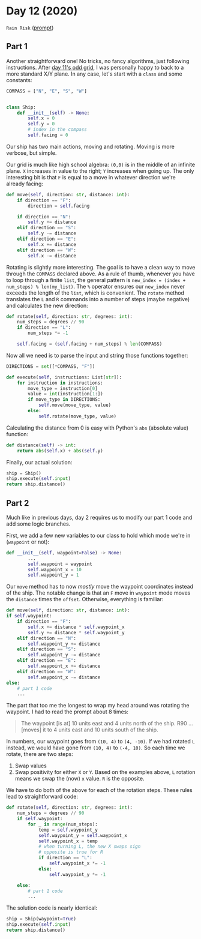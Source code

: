 # Day 12 (2020)

`Rain Risk` ([prompt](https://adventofcode.com/2020/day/12))

## Part 1

Another straightforward one! No tricks, no fancy algorithms, just following instructions. After [day 11's odd grid](https://github.com/xavdid/advent-of-code/tree/master/solutions/2020/day_11), I was personally happy to back to a more standard X/Y plane. In any case, let's start with a `class` and some constants:

```py
COMPASS = ["N", "E", "S", "W"]


class Ship:
    def __init__(self) -> None:
        self.x = 0
        self.y = 0
        # index in the compass
        self.facing = 0
```

Our ship has two main actions, moving and rotating. Moving is more verbose, but simple.

Our grid is much like high school algebra: `(0,0)` is in the middle of an infinite plane. `X` increases in value to the right; `Y` increases when going up. The only interesting bit is that `F` is equal to a move in whatever direction we're already facing:

```py
def move(self, direction: str, distance: int):
    if direction == "F":
        direction = self.facing

    if direction == "N":
        self.y += distance
    elif direction == "S":
        self.y -= distance
    elif direction == "E":
        self.x += distance
    elif direction == "W":
        self.x -= distance
```

Rotating is slightly more interesting. The goal is to have a clean way to move through the `COMPASS` declared above. As a rule of thumb, whenever you have to loop through a finite `list`, the general pattern is `new_index = (index + num_steps) % len(my_list)`. The `%` operator ensures our `new_index` never exceeds the length of the `list`, which is convenient. The `rotate` method translates the `L` and `R` commands into a number of steps (maybe negative) and calculates the new direction:

```py
def rotate(self, direction: str, degrees: int):
    num_steps = degrees // 90
    if direction == "L":
        num_steps *= -1

    self.facing = (self.facing + num_steps) % len(COMPASS)
```

Now all we need is to parse the input and string those functions together:

```py
DIRECTIONS = set([*COMPASS, "F"])

def execute(self, instructions: List[str]):
    for instruction in instructions:
        move_type = instruction[0]
        value = int(instruction[1:])
        if move_type in DIRECTIONS:
            self.move(move_type, value)
        else:
            self.rotate(move_type, value)
```

Calculating the distance from 0 is easy with Python's `abs` (absolute value) function:

```py
def distance(self) -> int:
    return abs(self.x) + abs(self.y)
```

Finally, our actual solution:

```py
ship = Ship()
ship.execute(self.input)
return ship.distance()
```

## Part 2

Much like in previous days, day 2 requires us to modify our part 1 code and add some logic branches.

First, we add a few new variables to our class to hold which mode we're in (`waypoint` or not):

```py
def __init__(self, waypoint=False) -> None:
        ...
        self.waypoint = waypoint
        self.waypoint_x = 10
        self.waypoint_y = 1
```

Our `move` method has to now _mostly_ move the waypoint coordinates instead of the ship. The notable change is that an `F` move in `waypoint` mode moves the `distance` times the `offset`. Otherwise, everything is familiar:

```py
def move(self, direction: str, distance: int):
if self.waypoint:
    if direction == "F":
        self.x += distance * self.waypoint_x
        self.y += distance * self.waypoint_y
    elif direction == "N":
        self.waypoint_y += distance
    elif direction == "S":
        self.waypoint_y -= distance
    elif direction == "E":
        self.waypoint_x += distance
    elif direction == "W":
        self.waypoint_x -= distance
else:
    # part 1 code
    ...
```

The part that too me the longest to wrap my head around was rotating the waypoint. I had to read the prompt about 8 times:

> The waypoint [is at] 10 units east and 4 units north of the ship.
> R90 ... [moves] it to 4 units east and 10 units south of the ship.

In numbers, our waypoint goes from `(10, 4)` to `(4, -10)`. If we had rotated `L` instead, we would have gone from `(10, 4)` to `(-4, 10)`. So each time we rotate, there are two steps:

1. Swap values
2. Swap positivity for either `X` or `Y`. Based on the examples above, `L` rotation means we swap the (now) `x` value. `R` is the opposite.

We have to do both of the above for each of the rotation steps. These rules lead to straightforward code:

```py
def rotate(self, direction: str, degrees: int):
    num_steps = degrees // 90
    if self.waypoint:
        for _ in range(num_steps):
            temp = self.waypoint_y
            self.waypoint_y = self.waypoint_x
            self.waypoint_x = temp
            # when turning L, the new X swaps sign
            # opposite is true for R
            if direction == "L":
                self.waypoint_x *= -1
            else:
                self.waypoint_y *= -1

    else:
        # part 1 code
        ...
```

The solution code is nearly identical:

```py
ship = Ship(waypoint=True)
ship.execute(self.input)
return ship.distance()
```
